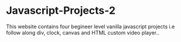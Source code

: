 # Javascript-Projects-2
This website contains four begineer level vanilla javascript projects i.e follow along div, clock, canvas and HTML custom video player..

